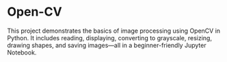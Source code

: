 # Open-CV
This project demonstrates the basics of image processing using OpenCV in Python. It includes reading, displaying, converting to grayscale, resizing, drawing shapes, and saving images—all in a beginner-friendly Jupyter Notebook.
